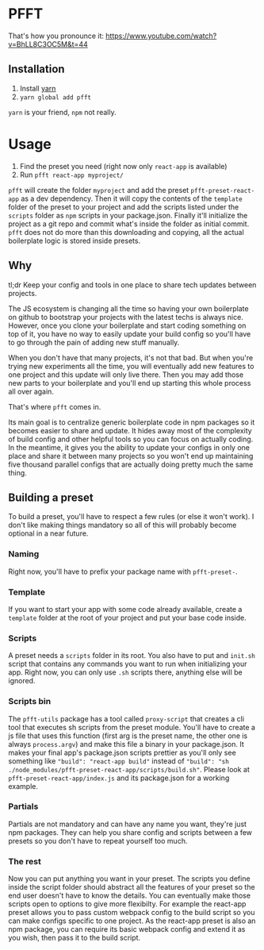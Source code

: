 # PFFT

That's how you pronounce it: https://www.youtube.com/watch?v=BhLL8C3OC5M&t=44


## Installation

1. Install [yarn](https://yarnpkg.com/)
2. `yarn global add pfft`

`yarn` is your friend, `npm` not really.


# Usage

1. Find the preset you need (right now only `react-app` is available)
2. Run `pfft react-app myproject/`

`pfft` will create the folder `myproject` and add the preset `pfft-preset-react-app` as a dev dependency. Then it will copy the contents of the `template` folder of the preset to your project and add the scripts listed under the `scripts` folder as `npm` scripts in your package.json. Finally it'll initialize the project as a git repo and commit what's inside the folder as initial commit. `pfft` does not do more than this downloading and copying, all the actual boilerplate logic is stored inside presets.


## Why

tl;dr Keep your config and tools in one place to share tech updates between projects.

The JS ecosystem is changing all the time so having your own boilerplate on github to bootstrap your projects with the latest techs is always nice. However, once you clone your boilerplate and start coding something on top of it, you have no way to easily update your build config so you'll have to go through the pain of adding new stuff manually.

When you don't have that many projects, it's not that bad. But when you're trying new experiments all the time, you will eventually add new features to one project and this update will only live there. Then you may add those new parts to your boilerplate and you'll end up starting this whole process all over again.

That's where `pfft` comes in.

Its main goal is to centralize generic boilerplate code in npm packages so it becomes easier to share and update. It hides away most of the complexity of build config and other helpful tools so you can focus on actually coding. In the meantime, it gives you the ability to update your configs in only one place and share it between many projects so you won't end up maintaining five thousand parallel configs that are actually doing pretty much the same thing.


## Building a preset

To build a preset, you'll have to respect a few rules (or else it won't work). I don't like making things mandatory so all of this will probably become optional in a near future.

### Naming
Right now, you'll have to prefix your package name with `pfft-preset-`.

### Template
If you want to start your app with some code already available, create a `template` folder at the root of your project and put your base code inside.

### Scripts
A preset needs a `scripts` folder in its root. You also have to put and `init.sh` script that contains any commands you want to run when initializing your app. Right now, you can only use `.sh` scripts there, anything else will be ignored.

### Scripts bin
The `pfft-utils` package has a tool called `proxy-script` that creates a cli tool that executes sh scripts from the preset module. You'll have to create a js file that uses this function (first arg is the preset name, the other one is always `process.argv`) and make this file a binary in your package.json. It makes your final app's package.json scripts prettier as you'll only see something like `"build": "react-app build"` instead of `"build": "sh ./node_modules/pfft-preset-react-app/scripts/build.sh"`. Please look at `pfft-preset-react-app/index.js` and its package.json for a working example.

### Partials
Partials are not mandatory and can have any name you want, they're just npm packages. They can help you share config and scripts between a few presets so you don't have to repeat yourself too much.

### The rest
Now you can put anything you want in your preset. The scripts you define inside the script folder should abstract all the features of your preset so the end user doesn't have to know the details. You can eventually make those scripts open to options to give more flexibilty. For example the react-app preset allows you to pass custom webpack config to the build script so you can make configs specific to one project. As the react-app preset is also an npm package, you can require its basic webpack config and extend it as you wish, then pass it to the build script.
